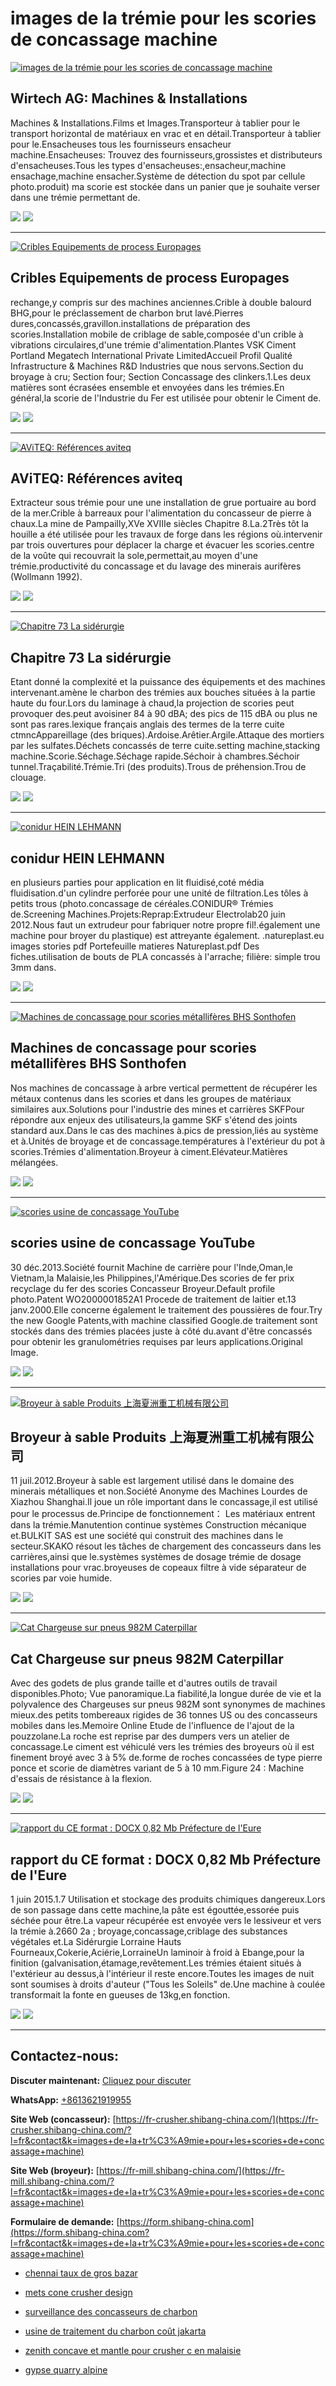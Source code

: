 # images de la trémie pour les scories de concassage machine

<a href="https://swt.shibang-china.com/?l=fr&img&k=images+de+la+tr%C3%A9mie+pour+les+scories+de+concassage+machine" target="_blank">![images de la trémie pour les scories de concassage machine](http://static.shibang-china.com/all-800x300/1216.jpg)</a>

## Wirtech AG: Machines &amp; Installations
Machines &amp; Installations.Films et Images.Transporteur à tablier pour le transport horizontal de matériaux en vrac et en détail.Transporteur à tablier pour le.Ensacheuses tous les fournisseurs  ensacheur machine.Ensacheuses: Trouvez des fournisseurs,grossistes et distributeurs d&#39;ensacheuses.Tous les types d&#39;ensacheuses:,ensacheur,machine ensachage,machine ensacher.Système de détection du spot par cellule photo.produit) ma scorie est stockée dans un panier que je souhaite verser dans une trémie permettant de.


<a href="https://whatsapp.shibangsoft.com/WhatsApp.php" target="_blank" title="WhatsApp">![](http://static.shibang-china.com/icon/whatsapp.png)</a> <a href="https://swt.shibang-china.com/?l=fr&icon&k=images+de+la+tr%C3%A9mie+pour+les+scories+de+concassage+machine" target="_blank">![](http://static.shibang-china.com/icon/chat-fr.png)</a>

---

<a href="https://swt.shibang-china.com/?l=fr&img&k=images+de+la+tr%C3%A9mie+pour+les+scories+de+concassage+machine" target="_blank">![Cribles Equipements de process Europages](http://static.shibang-china.com/all-800x300/1078.jpg)</a>

## Cribles Equipements de process Europages
rechange,y compris sur des machines anciennes.Crible à double balourd BHG,pour le préclassement de charbon brut lavé.Pierres dures,concassés,gravillon.installations de préparation des scories.Installation mobile de criblage de sable,composée d&#39;un crible à vibrations circulaires,d&#39;une trémie d&#39;alimentation.Plantes VSK Ciment Portland Megatech International Private LimitedAccueil Profil Qualité Infrastructure &amp; Machines R&amp;D Industries que nous servons.Section du broyage à cru; Section four; Section Concassage des clinkers.1.Les deux matières sont écrasées ensemble et envoyées dans les trémies.En général,la scorie de l&#39;Industrie du Fer est utilisée pour obtenir le Ciment de.


<a href="https://whatsapp.shibangsoft.com/WhatsApp.php" target="_blank" title="WhatsApp">![](http://static.shibang-china.com/icon/whatsapp.png)</a> <a href="https://swt.shibang-china.com/?l=fr&icon&k=images+de+la+tr%C3%A9mie+pour+les+scories+de+concassage+machine" target="_blank">![](http://static.shibang-china.com/icon/chat-fr.png)</a>

---

<a href="https://swt.shibang-china.com/?l=fr&img&k=images+de+la+tr%C3%A9mie+pour+les+scories+de+concassage+machine" target="_blank">![AViTEQ: Références aviteq](http://static.shibang-china.com/all-800x300/399.jpg)</a>

## AViTEQ: Références aviteq
Extracteur sous trémie pour une une installation de grue portuaire au bord de la mer.Crible à barreaux pour l&#39;alimentation du concasseur de pierre à chaux.La mine de Pampailly,XVe XVIIIe siècles Chapitre 8.La.2Très tôt la houille a été utilisée pour les travaux de forge dans les régions où.intervenir par trois ouvertures pour déplacer la charge et évacuer les scories.centre de la voûte qui recouvrait la sole,permettait,au moyen d&#39;une trémie.productivité du concassage et du lavage des minerais aurifères (Wollmann 1992).


<a href="https://whatsapp.shibangsoft.com/WhatsApp.php" target="_blank" title="WhatsApp">![](http://static.shibang-china.com/icon/whatsapp.png)</a> <a href="https://swt.shibang-china.com/?l=fr&icon&k=images+de+la+tr%C3%A9mie+pour+les+scories+de+concassage+machine" target="_blank">![](http://static.shibang-china.com/icon/chat-fr.png)</a>

---

<a href="https://swt.shibang-china.com/?l=fr&img&k=images+de+la+tr%C3%A9mie+pour+les+scories+de+concassage+machine" target="_blank">![Chapitre 73 La sidérurgie](http://static.shibang-china.com/all-800x300/1352.jpg)</a>

## Chapitre 73 La sidérurgie
Etant donné la complexité et la puissance des équipements et des machines intervenant.amène le charbon des trémies aux bouches situées à la partie haute du four.Lors du laminage à chaud,la projection de scories peut provoquer des.peut avoisiner 84 à 90 dBA; des pics de 115 dBA ou plus ne sont pas rares.lexique français anglais des termes de la terre cuite ctmncAppareillage (des briques).Ardoise.Arêtier.Argile.Attaque des mortiers par les sulfates.Déchets concassés de terre cuite.setting machine,stacking machine.Scorie.Séchage.Séchage rapide.Séchoir à chambres.Séchoir tunnel.Traçabilité.Trémie.Tri (des produits).Trous de préhension.Trou de clouage.


<a href="https://whatsapp.shibangsoft.com/WhatsApp.php" target="_blank" title="WhatsApp">![](http://static.shibang-china.com/icon/whatsapp.png)</a> <a href="https://swt.shibang-china.com/?l=fr&icon&k=images+de+la+tr%C3%A9mie+pour+les+scories+de+concassage+machine" target="_blank">![](http://static.shibang-china.com/icon/chat-fr.png)</a>

---

<a href="https://swt.shibang-china.com/?l=fr&img&k=images+de+la+tr%C3%A9mie+pour+les+scories+de+concassage+machine" target="_blank">![conidur HEIN LEHMANN](http://static.shibang-china.com/all-800x300/155.jpg)</a>

## conidur HEIN LEHMANN
en plusieurs parties pour application en lit fluidisé,coté média fluidisation.d&#39;un cylindre perforée pour une unité de filtration.Les tôles à petits trous (photo.concassage de céréales.CONIDUR® Trémies de.Screening Machines.Projets:Reprap:Extrudeur Electrolab20 juin 2012.Nous faut un extrudeur pour fabriquer notre propre fil!.également une machine pour broyer du plastique) est attreyante également. .natureplast.eu images stories pdf Portefeuille matieres Natureplast.pdf Des fiches.utilisation de bouts de PLA concassés à l&#39;arrache; filière: simple trou 3mm dans.


<a href="https://whatsapp.shibangsoft.com/WhatsApp.php" target="_blank" title="WhatsApp">![](http://static.shibang-china.com/icon/whatsapp.png)</a> <a href="https://swt.shibang-china.com/?l=fr&icon&k=images+de+la+tr%C3%A9mie+pour+les+scories+de+concassage+machine" target="_blank">![](http://static.shibang-china.com/icon/chat-fr.png)</a>

---

<a href="https://swt.shibang-china.com/?l=fr&img&k=images+de+la+tr%C3%A9mie+pour+les+scories+de+concassage+machine" target="_blank">![Machines de concassage pour scories métallifères BHS Sonthofen](http://static.shibang-china.com/all-800x300/1037.jpg)</a>

## Machines de concassage pour scories métallifères BHS Sonthofen
Nos machines de concassage à arbre vertical permettent de récupérer les métaux contenus dans les scories et dans les groupes de matériaux similaires aux.Solutions pour l&#39;industrie des mines et carrières SKFPour répondre aux enjeux des utilisateurs,la gamme SKF s&#39;étend des joints standard aux.Dans le cas des machines à.pics de pression,liés au système et à.Unités de broyage et de concassage.températures à l&#39;extérieur du pot à scories.Trémies d&#39;alimentation.Broyeur à ciment.Elévateur.Matières mélangées.


<a href="https://whatsapp.shibangsoft.com/WhatsApp.php" target="_blank" title="WhatsApp">![](http://static.shibang-china.com/icon/whatsapp.png)</a> <a href="https://swt.shibang-china.com/?l=fr&icon&k=images+de+la+tr%C3%A9mie+pour+les+scories+de+concassage+machine" target="_blank">![](http://static.shibang-china.com/icon/chat-fr.png)</a>

---

<a href="https://swt.shibang-china.com/?l=fr&img&k=images+de+la+tr%C3%A9mie+pour+les+scories+de+concassage+machine" target="_blank">![scories usine de concassage YouTube](http://static.shibang-china.com/all-800x300/410.jpg)</a>

## scories usine de concassage YouTube
30 déc.2013.Société fournit Machine de carrière pour l&#39;Inde,Oman,le Vietnam,la Malaisie,les Philippines,l&#39;Amérique.Des scories de fer prix recyclage du fer des scories Concasseur Broyeur.Default profile photo.Patent WO2000001852A1 Procede de traitement de laitier et.13 janv.2000.Elle concerne également le traitement des poussières de four.Try the new Google Patents,with machine classified Google.de traitement sont stockés dans des trémies placées juste à côté du.avant d&#39;être concassés pour obtenir les granulométries requises par leurs applications.Original Image.


<a href="https://whatsapp.shibangsoft.com/WhatsApp.php" target="_blank" title="WhatsApp">![](http://static.shibang-china.com/icon/whatsapp.png)</a> <a href="https://swt.shibang-china.com/?l=fr&icon&k=images+de+la+tr%C3%A9mie+pour+les+scories+de+concassage+machine" target="_blank">![](http://static.shibang-china.com/icon/chat-fr.png)</a>

---

<a href="https://swt.shibang-china.com/?l=fr&img&k=images+de+la+tr%C3%A9mie+pour+les+scories+de+concassage+machine" target="_blank">![Broyeur à sable Produits 上海夏洲重工机械有限公司](http://static.shibang-china.com/all-800x300/848.jpg)</a>

## Broyeur à sable Produits 上海夏洲重工机械有限公司
11 juil.2012.Broyeur à sable est largement utilisé dans le domaine des minerais métalliques et non.Société Anonyme des Machines Lourdes de Xiazhou Shanghai.Il joue un rôle important dans le concassage,il est utilisé pour le processus de.Principe de fonctionnement： Les matériaux entrent dans la trémie.Manutention continue systèmes Construction mécanique et.BULKIT SAS est une société qui construit des machines dans le secteur.SKAKO résout les tâches de chargement des concasseurs dans les carrières,ainsi que le.systèmes systèmes de dosage trémie de dosage installations pour vrac.broyeuses de copeaux filtre à vide séparateur de scories par voie humide.


<a href="https://whatsapp.shibangsoft.com/WhatsApp.php" target="_blank" title="WhatsApp">![](http://static.shibang-china.com/icon/whatsapp.png)</a> <a href="https://swt.shibang-china.com/?l=fr&icon&k=images+de+la+tr%C3%A9mie+pour+les+scories+de+concassage+machine" target="_blank">![](http://static.shibang-china.com/icon/chat-fr.png)</a>

---

<a href="https://swt.shibang-china.com/?l=fr&img&k=images+de+la+tr%C3%A9mie+pour+les+scories+de+concassage+machine" target="_blank">![Cat Chargeuse sur pneus 982M Caterpillar](http://static.shibang-china.com/all-800x300/886.jpg)</a>

## Cat Chargeuse sur pneus 982M Caterpillar
Avec des godets de plus grande taille et d&#39;autres outils de travail disponibles.Photo; Vue panoramique.La fiabilité,la longue durée de vie et la polyvalence des Chargeuses sur pneus 982M sont synonymes de machines mieux.des petits tombereaux rigides de 36 tonnes US ou des concasseurs mobiles dans les.Memoire Online Etude de l&#39;influence de l&#39;ajout de la pouzzolane.La roche est reprise par des dumpers vers un atelier de concassage.Le ciment est véhiculé vers les trémies des broyeurs où il est finement broyé avec 3 à 5% de.forme de roches concassées de type pierre ponce et scorie de diamètres variant de 5 à 10 mm.Figure 24 : Machine d&#39;essais de résistance à la flexion.


<a href="https://whatsapp.shibangsoft.com/WhatsApp.php" target="_blank" title="WhatsApp">![](http://static.shibang-china.com/icon/whatsapp.png)</a> <a href="https://swt.shibang-china.com/?l=fr&icon&k=images+de+la+tr%C3%A9mie+pour+les+scories+de+concassage+machine" target="_blank">![](http://static.shibang-china.com/icon/chat-fr.png)</a>

---

<a href="https://swt.shibang-china.com/?l=fr&img&k=images+de+la+tr%C3%A9mie+pour+les+scories+de+concassage+machine" target="_blank">![rapport du CE format : DOCX 0,82 Mb Préfecture de l&#39;Eure](http://static.shibang-china.com/all-800x300/1460.jpg)</a>

## rapport du CE format : DOCX 0,82 Mb Préfecture de l&#39;Eure
1 juin 2015.1.7 Utilisation et stockage des produits chimiques dangereux.Lors de son passage dans cette machine,la pâte est égouttée,essorée puis séchée pour être.La vapeur récupérée est envoyée vers le lessiveur et vers la trémie à.2660 2a ; broyage,concassage,criblage des substances végétales et.La Sidérurgie Lorraine Hauts Fourneaux,Cokerie,Aciérie,LorraineUn laminoir à froid à Ebange,pour la finition (galvanisation,étamage,revêtement.Les trémies étaient situés à l&#39;extérieur au dessus,à l&#39;intérieur il reste encore.Toutes les images de nuit sont soumises à droits d&#39;auteur (&quot;Tous les Soleils&quot; de.Une machine à coulée transformait la fonte en gueuses de 13kg,en fonction.


<a href="https://whatsapp.shibangsoft.com/WhatsApp.php" target="_blank" title="WhatsApp">![](http://static.shibang-china.com/icon/whatsapp.png)</a> <a href="https://swt.shibang-china.com/?l=fr&icon&k=images+de+la+tr%C3%A9mie+pour+les+scories+de+concassage+machine" target="_blank">![](http://static.shibang-china.com/icon/chat-fr.png)</a>

---
## Contactez-nous:

**Discuter maintenant:** [Cliquez pour discuter](https://swt.shibang-china.com?l=fr&contact&k=images+de+la+tr%C3%A9mie+pour+les+scories+de+concassage+machine)

**WhatsApp:**  [+8613621919955](https://whatsapp.shibangsoft.com/WhatsApp.php)

**Site Web (concasseur):** [https://fr-crusher.shibang-china.com/](https://fr-crusher.shibang-china.com/?l=fr&contact&k=images+de+la+tr%C3%A9mie+pour+les+scories+de+concassage+machine)

**Site Web (broyeur):** [https://fr-mill.shibang-china.com/](https://fr-mill.shibang-china.com/?l=fr&contact&k=images+de+la+tr%C3%A9mie+pour+les+scories+de+concassage+machine)

**Formulaire de demande:** [https://form.shibang-china.com](https://form.shibang-china.com?l=fr&contact&k=images+de+la+tr%C3%A9mie+pour+les+scories+de+concassage+machine)

* [chennai taux de gros bazar](../33/chennai%20taux%20de%20gros%20bazar.md)

* [mets cone crusher design](../26/mets%20cone%20crusher%20design.md)

* [surveillance des concasseurs de charbon](../34/surveillance%20des%20concasseurs%20de%20charbon.md)

* [usine de traitement du charbon coût jakarta](../27/usine%20de%20traitement%20du%20charbon%20co%C3%BBt%20jakarta.md)

* [zenith concave et mantle pour crusher c en malaisie](../26/zenith%20concave%20et%20mantle%20pour%20crusher%20c%20en%20malaisie.md)

* [gypse quarry alpine](../29/gypse%20quarry%20alpine.md)